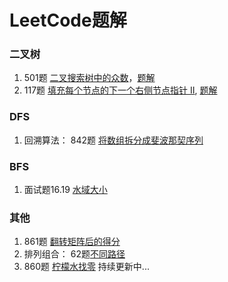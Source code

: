 # LeetCode题解

### 二叉树

1. 501题 [ 二叉搜索树中的众数](https://leetcode-cn.com/problems/find-mode-in-binary-search-tree/)，[题解](https://github.com/liuzhidanhhh/LeetCodeSolution/tree/master/501)
2. 117题 [填充每个节点的下一个右侧节点指针 II](https://leetcode-cn.com/problems/populating-next-right-pointers-in-each-node-ii/), [题解](https://github.com/liuzhidanhhh/LeetCodeSolution/tree/master/117)

### DFS

1. 回溯算法： 842题 [将数组拆分成斐波那契序列](https://leetcode-cn.com/problems/split-array-into-fibonacci-sequence/)

### BFS

1. 面试题16.19 [水域大小](https://leetcode-cn.com/problems/pond-sizes-lcci/)

### 其他

1. 861题 [翻转矩阵后的得分](https://leetcode-cn.com/problems/score-after-flipping-matrix/)
2. 排列组合： 62题[不同路径](https://leetcode-cn.com/problems/unique-paths/)
3. 860题 [柠檬水找零](https://leetcode-cn.com/problems/lemonade-change/)
持续更新中...